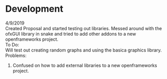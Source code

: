 # Development
4/9/2019<br/>
Created Proposal and started testing out libraries. Messed around with the ofxGUI library in snake and tried to add other addons to a new openframeworks project.<br/>
To Do:<br/>
Will test out creating random graphs and using the basica graphics library.<br/>
Problems:<br/>
1. Confused on how to add external libraries to a new openframeworks project.<br/>
